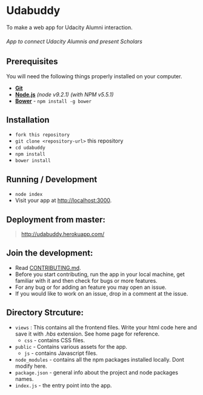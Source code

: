 # Udabuddy
To make a web app for Udacity Alumni interaction. 

###### App to connect Udacity Alumnis and present Scholars

## Prerequisites

You will need the following things properly installed on your computer.

* **[Git](https://git-scm.com/)**
* **[Node.js](https://nodejs.org/)** *(node v9.2.1)* *(with NPM v5.5.1)*
* **[Bower](https://bower.io/)** - `npm install -g bower`


## Installation

* `fork this repository`
* `git clone <repository-url>` this repository
* `cd udabuddy `
* `npm install`
* `bower install`



## Running / Development

* `node index`
* Visit your app at [http://localhost:3000](http://localhost:3000).


## Deployment from master:
>   http://udabuddy.herokuapp.com/

## Join the development:

* Read [CONTRIBUTING.md](https://github.com/UdacityFrontEndScholarship/udabuddy/blob/master/CONTRIBUTING.md).
* Before you start contributing, run the app in your local machine, get familiar with it and then check for bugs or more features.
* For any bug or for adding an feature you may open an issue.
* If you would like to work on an issue, drop in a comment at the issue.


## Directory Strcuture:

- `views` : This contains all the frontend files. Write your html code here and save it with *.hbs* extension. See home page for reference.
   - `css` - contains CSS files.
- `public` - Contains various assets for the app.
   - `js` - contains Javascript files.
- `node_modules` - contains all the npm packages installed locally. Dont modify here.
- `package.json` - general info about the project and node packages names.
- `index.js` - the entry point into the app.


